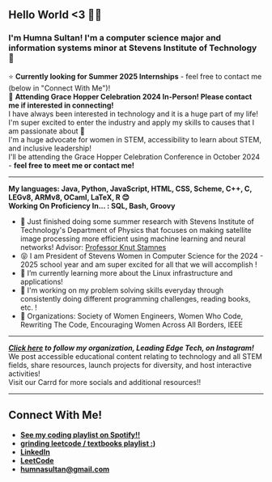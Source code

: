 ## Hello World <3 👩‍💻
### I'm Humna Sultan! I'm a computer science major and information systems minor at Stevens Institute of Technology 🦆   
⭐ **Currently looking for Summer 2025 Internships** - feel free to contact me (below in "Connect With Me")!  
🎉 **Attending Grace Hopper Celebration 2024 In-Person! Please contact me if interested in connecting!**  
I have always been interested in technology and it is a huge part of my life! I'm super excited to enter the industry and apply my skills to causes that I am passionate about 💜  
I'm a huge advocate for women in STEM, accessibility to learn about STEM, and inclusive leadership!  
I'll be attending the Grace Hopper Celebration Conference in October 2024 - **feel free to meet me or contact me!**  

---

**My languages: Java, Python, JavaScript, HTML, CSS, Scheme, C++, C, LEGv8, ARMv8, OCaml, LaTeX, R 😊**  
**Working On Proficiency In... : SQL, Bash, Groovy**
- 🚀 Just finished doing some summer research with Stevens Institute of Technology's Department of Physics that focuses on making satellite image processing more efficient using machine learning and neural networks! Advisor: [Professor Knut Stamnes](https://www.stevens.edu/profile/kstamnes)  
- 😝 I am President of Stevens Women in Computer Science for the 2024 - 2025 school year and am super excited for all that we will accomplish !
- 🌱 I’m currently learning more about the Linux infrastructure and applications!  
- 🤩 I'm working on my problem solving skills everyday through consistently doing different programming challenges, reading books, etc. !
- 👾 Organizations: Society of Women Engineers, Women Who Code, Rewriting The Code, Encouraging Women Across All Borders, IEEE  

---

_**[Click here](https://www.instagram.com/leadingedge.tech/) to follow my organization, Leading Edge Tech, on Instagram!**_  
We post accessible educational content relating to technology and all STEM fields, share resources, launch projects for diversity, and host interactive activities!  
Visit our Carrd for more socials and additional resources!!

---

## Connect With Me!
- **[See my coding playlist on Spotify!!](https://open.spotify.com/playlist/2XcpOFixCnc8DHQ5OwGz06?si=8e0eb76396a54302)**
- **[grinding leetcode / textbooks playlist :)](https://open.spotify.com/playlist/7ljQlZ9FvgmMBKl9eLyIvj?si=68eadee1e5e74505)**
- **[LinkedIn](https://www.linkedin.com/in/humna-sultan/)**   
- **[LeetCode](https://leetcode.com/humnasul/)**
- **[humnasultan@gmail.com](mailto:humnasultan@gmail.com)**
<!--
**humnasul/humnasul** is a ✨ _special_ ✨ repository because its `README.md` (this file) appears on your GitHub profile.

Here are some ideas to get you started:

- 🔭 I’m currently working on ...
- 🌱 I’m currently learning ...
- 👯 I’m looking to collaborate on ...
- 🤔 I’m looking for help with ...
- 💬 Ask me about ...
- 📫 How to reach me: ...
- 😄 Pronouns: ...
- ⚡ Fun fact: ...
-->
